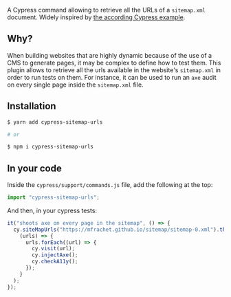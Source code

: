 A Cypress command allowing to retrieve all the URLs of a `sitemap.xml` document. Widely inspired by [the according Cypress example](https://github.com/riccardogiorato/cypress-for-everything/blob/main/examples/sitemap/cypress/integration/sitemap-fast.ts).

## Why?

When building websites that are highly dynamic because of the use of a CMS to generate pages, it may be complex to define how to test them. This plugin allows to retrieve all the urls available in the website's `sitemap.xml` in order to run tests on them. For instance, it can be used to run an `axe` audit on every single page inside the `sitemap.xml` file.

## Installation

```sh
$ yarn add cypress-sitemap-urls

# or

$ npm i cypress-sitemap-urls
```

## In your code

Inside the `cypress/support/commands.js` file, add the following at the top:

```js
import "cypress-sitemap-urls";
```

And then, in your cypress tests:

```js
it("shoots axe on every page in the sitemap", () => {
  cy.siteMapUrls("https://mfrachet.github.io/sitemap/sitemap-0.xml").then(
    (urls) => {
      urls.forEach((url) => {
        cy.visit(url);
        cy.injectAxe();
        cy.checkA11y();
      });
    }
  );
});
```
